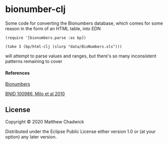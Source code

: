 # bionumber-clj

Some code for converting the Bionumbers database, which comes for some reason in the form of an HTML table, into EDN

```
(require '[bionumbers.parse :as bp])

(take 3 (bp/html-clj (slurp "data/BioNumbers.xls")))

```

will attempt to parse values and ranges, but there's so
many inconsistent patterns remaining to cover

#### References

[Bionumbers](https://bionumbers.hms.harvard.edu/search.aspx)


[BNID 100986, Milo et al 2010](https://www.ncbi.nlm.nih.gov/pmc/articles/PMC2808940/)





## License

Copyright © 2020 Matthew Chadwick

Distributed under the Eclipse Public License either version 1.0 or (at
your option) any later version.